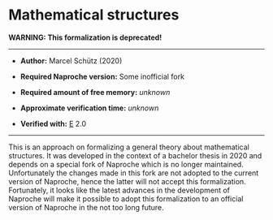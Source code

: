 # Mathematical structures

**WARNING: This formalization is deprecated!**


---

- **Author:** Marcel Schütz (2020)

- **Required Naproche version:** Some inofficial fork

- **Required amount of free memory:** _unknown_

- **Approximate verification time:** _unknown_

- **Verified with:** [E](https://wwwlehre.dhbw-stuttgart.de/~sschulz/E/E.html) 2.0

---


This is an approach on formalizing a general theory about mathematical structures.
It was developed in the context of a bachelor thesis in 2020 and depends on a special fork of Naproche which is no longer maintained.
Unfortunately the changes made in this fork are not adopted to the current version of Naproche, hence the latter will not accept this formalization.
Fortunately, it looks like the latest advances in the development of Naproche will make it possible to adopt this formalization to an official version of Naproche in the not too long future.
